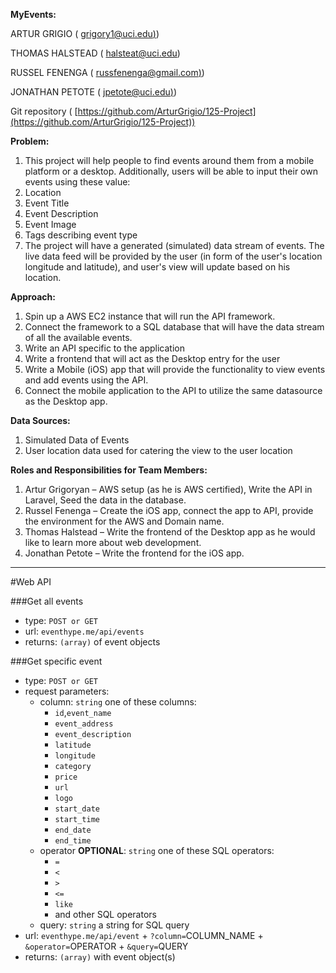 **MyEvents:**

ARTUR GRIGIO ( [grigory1@uci.edu)](mailto:grigory1@uci.edu))

THOMAS HALSTEAD ( [halsteat@uci.edu](mailto:halsteat@uci.edu))

RUSSEL FENENGA ( [russfenenga@gmail.com)](mailto:russfenenga@gmail.com))

JONATHAN PETOTE ( [jpetote@uci.edu)](mailto:jpetote@uci.edu))

Git repository ( [https://github.com/ArturGrigio/125-Project](https://github.com/ArturGrigio/125-Project))

**Problem:**

1. This project will help people to find events around them from a mobile platform or a desktop. Additionally, users will be able to input their own events using these value:
  1. Location
  2. Event Title
  3. Event Description
  4. Event Image
  5. Tags describing event type
2. The project will have a generated (simulated) data stream of events. The live data feed will be provided by the user (in form of the user&#39;s location longitude and latitude), and user&#39;s view will update based on his location.

**Approach:**

1. Spin up a AWS EC2 instance that will run the API framework.
2. Connect the framework to a SQL database that will have the data stream of all the available events.
3. Write an API specific to the application
4. Write a frontend that will act as the Desktop entry for the user
5. Write a Mobile (iOS) app that will provide the functionality to view events and add events using the API.
6. Connect the mobile application to the API to utilize the same datasource as the Desktop app.

**Data Sources:**

1. Simulated Data of Events
2. User location data  used for catering the view to the user location



**Roles and Responsibilities for Team Members:**

1. Artur Grigoryan – AWS setup (as he is AWS certified), Write the API in Laravel, Seed the data in the database.
2. Russel Fenenga – Create the iOS app, connect the app to API, provide the environment for the AWS and Domain name.
3. Thomas Halstead – Write the frontend of the Desktop app as he would like to learn more about web development.
4. Jonathan Petote – Write the frontend for the iOS app.

---

#Web API

###Get all events
 - type: `POST or GET`
 - url: `eventhype.me/api/events`
 - returns: `(array)` of event objects
 
###Get specific event
 - type: `POST or GET`
 - request parameters:
   - column: `string` one of these columns: 
     - `id`,`event_name`
     - `event_address`
     - `event_description` 
     - `latitude`
     - `longitude`
     - `category`
     - `price`
     - `url`
     - `logo`
     - `start_date`
     - `start_time`
     - `end_date`
     - `end_time`
   - operator **OPTIONAL**: `string` one of these SQL operators:
     - `=`
     - `<`
     - `>`
     - `<=`
     - `like`
     - and other SQL operators
   - query: `string` a string for SQL query
 - url: `eventhype.me/api/event` + `?column=`COLUMN_NAME + `&operator=`OPERATOR + `&query=`QUERY
 - returns: `(array)` with event object(s)
